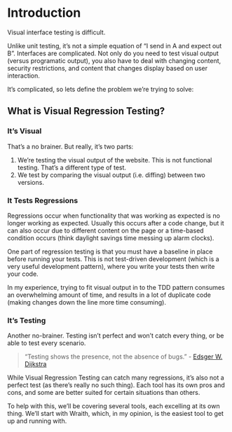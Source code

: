 # Introduction

Visual interface testing is difficult.

Unlike unit testing, it’s not a simple equation of “I send in A and expect out B”. Interfaces are complicated. Not only do you need to test visual output (versus programatic output), you also have to deal with changing content, security restrictions, and content that changes display based on user interaction.

It’s complicated, so lets define the problem we’re trying to solve:

## What is Visual Regression Testing?

### It’s Visual

That’s a no brainer. But really, it’s two parts:

1. We’re testing the visual output of the website. This is not functional testing. That’s a different type of test.
2. We test by comparing the visual output (i.e. diffing) between two versions. 

### It Tests Regressions

Regressions occur when functionality that was working as expected is no longer working as expected. Usually this occurs after a code change, but it can also occur due to different content on the page or a time-based condition occurs (think daylight savings time messing up alarm clocks).

One part of regression testing is that you must have a baseline in place before running your tests. This is not test-driven development (which is a very useful development pattern), where you write your tests then write your code.

In my experience, trying to fit visual output in to the TDD pattern consumes an overwhelming amount of time, and results in a lot of duplicate code (making changes down the line more time consuming).

### It’s Testing

Another no-brainer. Testing isn’t perfect and won’t catch every thing, or be able to test every scenario.

> “Testing shows the presence, not the absence of bugs.” - [Edsger W. Dijkstra](http://en.wikiquote.org/wiki/Edsger_W._Dijkstra#1960s)

While Visual Regression Testing can catch many regressions, it’s also not a perfect test (as there’s really no such thing). Each tool has its own pros and cons, and some are better suited for certain situations than others.

To help with this, we’ll be covering several tools, each excelling at its own thing. We’ll start with Wraith, which, in my opinion, is the easiest tool to get up and running with.